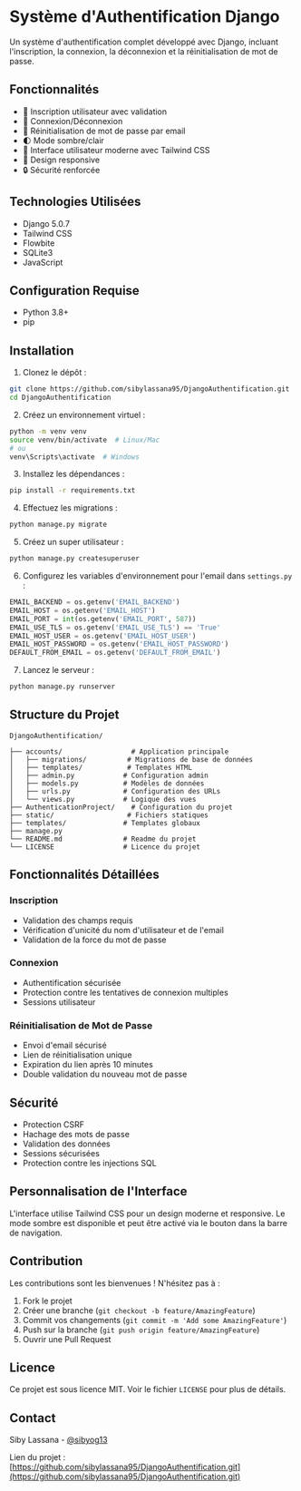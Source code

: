 # Système d'Authentification Django

Un système d'authentification complet développé avec Django, incluant l'inscription, la connexion, la déconnexion et la réinitialisation de mot de passe.

## Fonctionnalités

- 👤 Inscription utilisateur avec validation
- 🔐 Connexion/Déconnexion
- 📧 Réinitialisation de mot de passe par email
- 🌓 Mode sombre/clair
- 🎨 Interface utilisateur moderne avec Tailwind CSS
- 📱 Design responsive
- 🔒 Sécurité renforcée

## Technologies Utilisées

- Django 5.0.7
- Tailwind CSS
- Flowbite
- SQLite3
- JavaScript

## Configuration Requise

- Python 3.8+
- pip

## Installation

1. Clonez le dépôt :
```bash
git clone https://github.com/sibylassana95/DjangoAuthentification.git
cd DjangoAuthentification
```

2. Créez un environnement virtuel :
```bash
python -m venv venv
source venv/bin/activate  # Linux/Mac
# ou
venv\Scripts\activate  # Windows
```

3. Installez les dépendances :
```bash
pip install -r requirements.txt
```

4. Effectuez les migrations :
```bash
python manage.py migrate
```

5. Créez un super utilisateur :
```bash
python manage.py createsuperuser
```

6. Configurez les variables d'environnement pour l'email dans `settings.py` :
```python
EMAIL_BACKEND = os.getenv('EMAIL_BACKEND')
EMAIL_HOST = os.getenv('EMAIL_HOST')
EMAIL_PORT = int(os.getenv('EMAIL_PORT', 587))
EMAIL_USE_TLS = os.getenv('EMAIL_USE_TLS') == 'True'
EMAIL_HOST_USER = os.getenv('EMAIL_HOST_USER')
EMAIL_HOST_PASSWORD = os.getenv('EMAIL_HOST_PASSWORD')
DEFAULT_FROM_EMAIL = os.getenv('DEFAULT_FROM_EMAIL')
```

7. Lancez le serveur :
```bash
python manage.py runserver
```

## Structure du Projet

```
DjangoAuthentification/

├── accounts/                 # Application principale
│   ├── migrations/          # Migrations de base de données
│   ├── templates/           # Templates HTML
│   ├── admin.py            # Configuration admin
│   ├── models.py           # Modèles de données
│   ├── urls.py             # Configuration des URLs
│   └── views.py            # Logique des vues
├── AuthenticationProject/    # Configuration du projet
├── static/                  # Fichiers statiques
├── templates/              # Templates globaux
├── manage.py               
└── README.md               # Readme du projet
└── LICENSE                 # Licence du projet

```

## Fonctionnalités Détaillées

### Inscription
- Validation des champs requis
- Vérification d'unicité du nom d'utilisateur et de l'email
- Validation de la force du mot de passe

### Connexion
- Authentification sécurisée
- Protection contre les tentatives de connexion multiples
- Sessions utilisateur

### Réinitialisation de Mot de Passe
- Envoi d'email sécurisé
- Lien de réinitialisation unique
- Expiration du lien après 10 minutes
- Double validation du nouveau mot de passe

## Sécurité

- Protection CSRF
- Hachage des mots de passe
- Validation des données
- Sessions sécurisées
- Protection contre les injections SQL

## Personnalisation de l'Interface

L'interface utilise Tailwind CSS pour un design moderne et responsive. Le mode sombre est disponible et peut être activé via le bouton dans la barre de navigation.

## Contribution

Les contributions sont les bienvenues ! N'hésitez pas à :

1. Fork le projet
2. Créer une branche (`git checkout -b feature/AmazingFeature`)
3. Commit vos changements (`git commit -m 'Add some AmazingFeature'`)
4. Push sur la branche (`git push origin feature/AmazingFeature`)
5. Ouvrir une Pull Request

## Licence

Ce projet est sous licence MIT. Voir le fichier `LICENSE` pour plus de détails.

## Contact

Siby Lassana - [@sibyog13](https://twitter.com/sibyog13)

Lien du projet : [https://github.com/sibylassana95/DjangoAuthentification.git](https://github.com/sibylassana95/DjangoAuthentification.git)